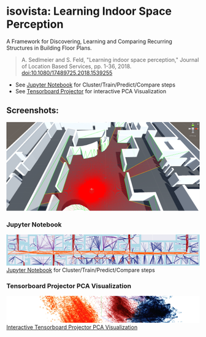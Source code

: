 # isovista: Learning Indoor Space Perception
A Framework for Discovering, Learning and Comparing Recurring Structures in Building Floor Plans.

> A. Sedlmeier and S. Feld, "Learning indoor space perception," Journal of Location Based Services, pp. 1-36, 2018. [doi:10.1080/17489725.2018.1539255](http://dx.doi.org/https://doi.org/10.1145/3274895.3274968)

- See
[Jupyter Notebook](isovista_cluster_train_predict_compare.ipynb)
for Cluster/Train/Predict/Compare steps
- See [Tensorboard Projector](https://projector.tensorflow.org/?config=https://raw.githubusercontent.com/sedand/isovista/master/tf-projector-3426bc5/isovista_projector_config.json) for interactive PCA Visualization

## Screenshots:

![](img/tum_rays.png)

### Jupyter Notebook

![map LMU kmeans](img/map_LMU_kmeans_cut.jpg)
[Jupyter Notebook](isovista_cluster_train_predict_compare.ipynb)
for Cluster/Train/Predict/Compare steps

### Tensorboard Projector PCA Visualization
![Tensorboard Projector PCA QueensU](img/pca_LMU_kmeans.jpg)
[Interactive Tensorboard Projector PCA Visualization](https://projector.tensorflow.org/?config=https://raw.githubusercontent.com/sedand/isovista/master/tf-projector-3426bc5/isovista_projector_config.json)
